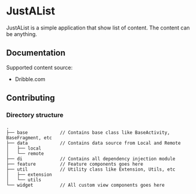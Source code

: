 # JustAList

JustAList is a simple application that show list of content. The content can be anything.

## Documentation

Supported content source:
- Dribble.com

## Contributing

### Directory structure

```
.
├── base            // Contains base class like BaseActivity, BaseFragment, etc
├── data            // Contains data source from Local and Remote
│   ├── local       
│   └── remote      
├── di              // Contains all dependency injection module
├── feature         // Feature components goes here
├── util            // Utility class like Extension, Utils, etc
│   ├── extension
│   └── utils
└── widget          // All custom view components goes here

```

